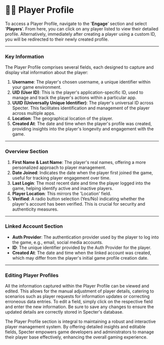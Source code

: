 # 👨‍🏫 Player Profile

To access a Player Profile, navigate to the '**Engage**' section and select '**Players**'. From here, you can click on any player listed to view their detailed profile. Alternatively, immediately after creating a player using a custom ID, you will be redirected to their newly created profile.

***

### Key Information

The Player Profile comprises several fields, each designed to capture and display vital information about the player:

1. **Username**: The player's chosen username, a unique identifier within your game environment.
2. **UID (User ID)**: This is the player's application-specific ID, used to manage and track the player's actions within a particular app.
3. **UUID (Universally Unique Identifier)**: The player's universal ID across Specter. This facilitates identification and management of the player across multiple apps.
4. **Location**: The geographical location of the player.
5. **Created At**: The date and time when the player's profile was created, providing insights into the player's longevity and engagement with the game.

***

### **Overview Section**

1. **First Name & Last Name**: The player's real names, offering a more personalized approach to player management.
2. **Date Joined**: Indicates the date when the player first joined the game, useful for tracking player engagement over time.
3. **Last Login**: The most recent date and time the player logged into the game, helping identify active and inactive players.
4. **Player Location**: This mirrors the 'Location' field.
5. **Verified**: A radio button selection (Yes/No) indicating whether the player's account has been verified. This is crucial for security and authenticity measures.

***

### **Linked Account Section**

* **Auth Provider**: The authentication provider used by the player to log into the game, e.g., email, social media accounts.
* **ID**: The unique identifier provided by the Auth Provider for the player.
* **Created At**: The date and time when the linked account was created, which may differ from the player's initial game profile creation date.

***

### Editing Player Profiles

All the information captured within the Player Profile can be viewed and edited. This allows for the manual adjustment of player details, catering to scenarios such as player requests for information updates or correcting erroneous data entries. To edit a field, simply click on the respective field and enter the new information. Be sure to save any changes to ensure the updated details are correctly stored in Specter's database.

The Player Profile section is integral to maintaining a robust and interactive player management system. By offering detailed insights and editable fields, Specter empowers game developers and administrators to manage their player base effectively, enhancing the overall gaming experience.
